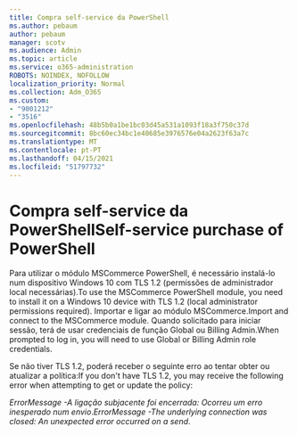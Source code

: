 ```yaml
---
title: Compra self-service da PowerShell
ms.author: pebaum
author: pebaum
manager: scotv
ms.audience: Admin
ms.topic: article
ms.service: o365-administration
ROBOTS: NOINDEX, NOFOLLOW
localization_priority: Normal
ms.collection: Adm_O365
ms.custom:
- "9001212"
- "3516"
ms.openlocfilehash: 48b5b0a1be1bc03d45a531a1093f18a3f750c37d
ms.sourcegitcommit: 8bc60ec34bc1e40685e3976576e04a2623f63a7c
ms.translationtype: MT
ms.contentlocale: pt-PT
ms.lasthandoff: 04/15/2021
ms.locfileid: "51797732"
---
```

# <a name="self-service-purchase-of-powershell"></a><span data-ttu-id="ca2de-102">Compra self-service da PowerShell</span><span class="sxs-lookup"><span data-stu-id="ca2de-102">Self-service purchase of PowerShell</span></span>

<span data-ttu-id="ca2de-103">Para utilizar o módulo MSCommerce PowerShell, é necessário instalá-lo num dispositivo Windows 10 com TLS 1.2 (permissões de administrador local necessárias).</span><span class="sxs-lookup"><span data-stu-id="ca2de-103">To use the MSCommerce PowerShell module, you need to install it on a Windows 10 device with TLS 1.2 (local administrator permissions required).</span></span>  <span data-ttu-id="ca2de-104">Importar e ligar ao módulo MSCommerce.</span><span class="sxs-lookup"><span data-stu-id="ca2de-104">Import and connect to the MSCommerce module.</span></span>  <span data-ttu-id="ca2de-105">Quando solicitado para iniciar sessão, terá de usar credenciais de função Global ou Billing Admin.</span><span class="sxs-lookup"><span data-stu-id="ca2de-105">When prompted to log in, you will need to use Global or Billing Admin role credentials.</span></span>  

<span data-ttu-id="ca2de-106">Se não tiver TLS 1.2, poderá receber o seguinte erro ao tentar obter ou atualizar a política:</span><span class="sxs-lookup"><span data-stu-id="ca2de-106">If you don't have TLS 1.2, you may receive the following error when attempting to get or update the policy:</span></span>

<span data-ttu-id="ca2de-107">*ErrorMessage -A ligação subjacente foi encerrada: Ocorreu um erro inesperado num envio*.</span><span class="sxs-lookup"><span data-stu-id="ca2de-107">*ErrorMessage -The underlying connection was closed: An unexpected error occurred on a send*.</span></span>



